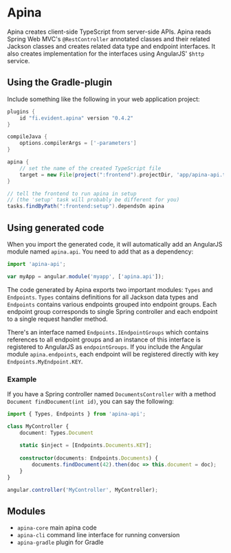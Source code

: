# Apina

Apina creates client-side TypeScript from server-side APIs. Apina reads Spring Web MVC's
`@RestController` annotated classes and their related Jackson classes and creates related
data type and endpoint interfaces. It also creates implementation for the interfaces using
AngularJS' `$http` service.

## Using the Gradle-plugin

Include something like the following in your web application project:

```groovy
plugins {
    id "fi.evident.apina" version "0.4.2"
}

compileJava { 
    options.compilerArgs = ['-parameters'] 
}

apina {
    // set the name of the created TypeScript file
    target = new File(project(":frontend").projectDir, 'app/apina-api.ts')
}

// tell the frontend to run apina in setup
// (the 'setup' task will probably be different for you)
tasks.findByPath(":frontend:setup").dependsOn apina
```

## Using generated code

When you import the generated code, it will automatically add an AngularJS module
named `apina.api`. You need to add that as a dependency:

```typescript
import 'apina-api';

var myApp = angular.module('myapp', ['apina.api']);
```

The code generated by Apina exports two important modules: `Types` and `Endpoints`.
`Types` contains definitions for all Jackson data types and `Endpoints` contains 
various endpoints grouped into endpoint groups. Each endpoint group corresponds to
single Spring controller and each endpoint to a single request handler method.

There's an interface named `Endpoints.IEndpointGroups` which contains references to
all endpoint groups and an instance of this interface is registered to AngularJS as
`endpointGroups`. If you include the Angular module `apina.endpoints`, each
endpoint will be registered directly with key `Endpoints.MyEndpoint.KEY`.

### Example

If you have a Spring controller named `DocumentsController` with a method
`Document findDocument(int id)`, you can say the following:

```typescript
import { Types, Endpoints } from 'apina-api';

class MyController {
    document: Types.Document
    
    static $inject = [Endpoints.Documents.KEY];
    
    constructor(documents: Endpoints.Documents) {
        documents.findDocument(42).then(doc => this.document = doc);
    }
}

angular.controller('MyController', MyController);
```

## Modules

  - `apina-core` main apina code
  - `apina-cli` command line interface for running conversion
  - `apina-gradle` plugin for Gradle
